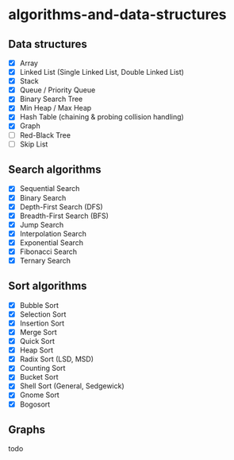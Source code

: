 # algorithms-and-data-structures

## Data structures
- [x] Array
- [x] Linked List (Single Linked List, Double Linked List)
- [x] Stack
- [x] Queue / Priority Queue
- [x] Binary Search Tree
- [x] Min Heap / Max Heap
- [x] Hash Table (chaining & probing collision handling)
- [x] Graph
- [ ] Red-Black Tree
- [ ] Skip List

## Search algorithms
- [x] Sequential Search
- [x] Binary Search
- [x] Depth-First Search (DFS)
- [x] Breadth-First Search (BFS)
- [x] Jump Search
- [x] Interpolation Search
- [x] Exponential Search
- [x] Fibonacci Search
- [x] Ternary Search

## Sort algorithms
- [x] Bubble Sort
- [x] Selection Sort
- [x] Insertion Sort
- [x] Merge Sort
- [x] Quick Sort
- [x] Heap Sort
- [x] Radix Sort (LSD, MSD)
- [x] Counting Sort
- [x] Bucket Sort
- [x] Shell Sort (General, Sedgewick)
- [x] Gnome Sort
- [x] Bogosort

## Graphs
todo